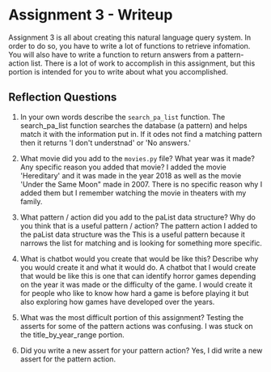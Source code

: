# Assignment 3 - Writeup

Assignment 3 is all about creating this natural language query system.  In order to do so, you have to write a lot of functions to retrieve infomation.  You will also have to write a function to return answers from a pattern-action list.  There is a lot of work to accomplish in this assignment, but this portion is intended for you to write about what you accomplished.

## Reflection Questions
1. In your own words describe the `search_pa_list` function.
The search_pa_list function searches the database (a pattern) and helps match it with the information put in. If it odes not find a matching pattern then it returns 'I don't understnad' or 'No answers.'

2. What movie did you add to the `movies.py` file?  What year was it made? Any specific reason you added that movie?
I added the movie 'Hereditary' and it was made in the year 2018 as well as the movie 'Under the Same Moon" made in 2007. There is no specific reason why I added them but I remember watching the movie in theaters with my family. 

3. What pattern / action did you add to the paList data structure?  Why do you think that is a useful pattern / action?
The pattern action I added to the paList data structure was the This is a useful pattern because it narrows the list for matching and is looking for something more specific. 

4. What is chatbot would you create that would be like this?  Describe why you would create it and what it would do.
A chatbot that I would create that would be like this is one that can identify horror games depending on the year it was made or the difficulty of the game. I would create it for people who like to know how hard a game is before playing it but also exploring how games have developed over the years. 

5. What was the most difficult portion of this assignment?
Testing the asserts for some of the pattern actions was confusing. I was stuck on the title_by_year_range portion. 

6. Did you write a new assert for your pattern action?
Yes, I did write a new assert for the pattern action. 



